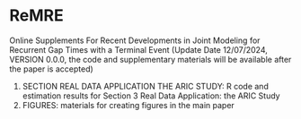 # ReMRE
 Online Supplements For Recent Developments in Joint Modeling for Recurrent Gap Times with a Terminal Event (Update Date 12/07/2024, VERSION 0.0.0, the code and supplementary materials will be available after the paper is accepted)

1. SECTION REAL DATA APPLICATION THE ARIC STUDY: R code and estimation results for Section 3 Real Data Application: the ARIC Study
2. FIGURES: materials for creating figures in the main paper
